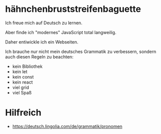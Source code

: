 # hähnchenbruststreifenbaguette

Ich freue mich auf Deutsch zu lernen.

Aber finde ich "modernes" JavaScript total langweilig.

Daher entiwickle ich ein Webseiten.

Ich brauche nur nicht mein deutsches Grammatik zu verbessern, sondern auch diesen Regeln zu beachten:

- kein Bibliothek
- kein let
- kein const
- kein react
- viel grid
- viel Spaß

# Hilfreich

- https://deutsch.lingolia.com/de/grammatik/pronomen
